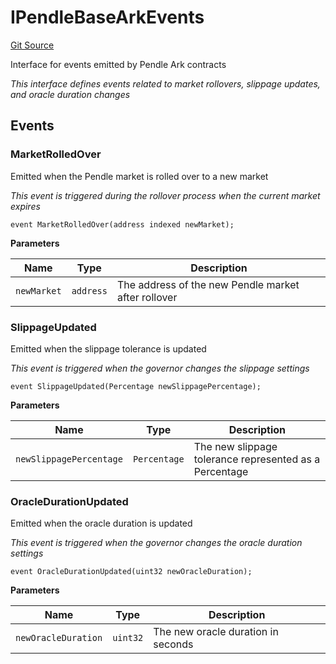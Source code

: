 # IPendleBaseArkEvents
[Git Source](https://github.com/OasisDEX/summer-earn-protocol/blob/f5de2d90d66614e7bd59fd42a9d06b870fe474cd/src/events/arks/IPendleBaseArkEvents.sol)

Interface for events emitted by Pendle Ark contracts

*This interface defines events related to market rollovers, slippage updates, and oracle duration changes*


## Events
### MarketRolledOver
Emitted when the Pendle market is rolled over to a new market

*This event is triggered during the rollover process when the current market expires*


```solidity
event MarketRolledOver(address indexed newMarket);
```

**Parameters**

|Name|Type|Description|
|----|----|-----------|
|`newMarket`|`address`|The address of the new Pendle market after rollover|

### SlippageUpdated
Emitted when the slippage tolerance is updated

*This event is triggered when the governor changes the slippage settings*


```solidity
event SlippageUpdated(Percentage newSlippagePercentage);
```

**Parameters**

|Name|Type|Description|
|----|----|-----------|
|`newSlippagePercentage`|`Percentage`|The new slippage tolerance represented as a Percentage|

### OracleDurationUpdated
Emitted when the oracle duration is updated

*This event is triggered when the governor changes the oracle duration settings*


```solidity
event OracleDurationUpdated(uint32 newOracleDuration);
```

**Parameters**

|Name|Type|Description|
|----|----|-----------|
|`newOracleDuration`|`uint32`|The new oracle duration in seconds|

